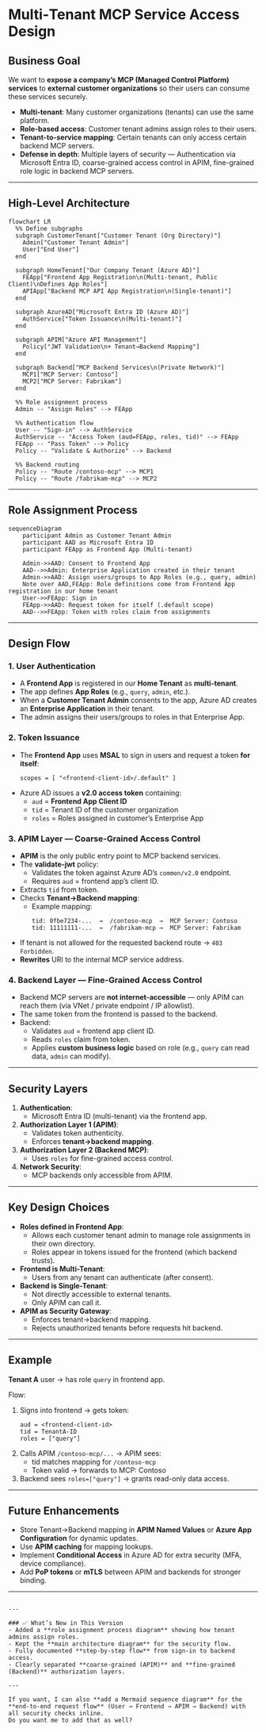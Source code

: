 # Multi‑Tenant MCP Service Access Design  
  
## **Business Goal**  
We want to **expose a company’s MCP (Managed Control Platform) services** to **external customer organizations** so their users can consume these services securely.  
  
- **Multi‑tenant**: Many customer organizations (tenants) can use the same platform.  
- **Role-based access**: Customer tenant admins assign roles to their users.  
- **Tenant-to-service mapping**: Certain tenants can only access certain backend MCP servers.  
- **Defense in depth**: Multiple layers of security — Authentication via Microsoft Entra ID, coarse-grained access control in APIM, fine-grained role logic in backend MCP servers.  
  
---  
  
## **High-Level Architecture**  
```mermaid
flowchart LR  
  %% Define subgraphs  
  subgraph CustomerTenant["Customer Tenant (Org Directory)"]
    Admin["Customer Tenant Admin"]  
    User["End User"]  
  end  
  
  subgraph HomeTenant["Our Company Tenant (Azure AD)"]
    FEApp["Frontend App Registration\n(Multi-tenant, Public Client)\nDefines App Roles"]
    APIApp["Backend MCP API App Registration\n(Single-tenant)"]  
  end  
  
  subgraph AzureAD["Microsoft Entra ID (Azure AD)"]
    AuthService["Token Issuance\n(Multi-tenant)"]
  end  
  
  subgraph APIM["Azure API Management"]
    Policy["JWT Validation\n+ Tenant→Backend Mapping"]
  end  
  
  subgraph Backend["MCP Backend Services\n(Private Network)"]
    MCP1["MCP Server: Contoso"]
    MCP2["MCP Server: Fabrikam"]
  end
  
  %% Role assignment process  
  Admin -- "Assign Roles" --> FEApp
  
  %% Authentication flow  
  User -- "Sign-in" --> AuthService  
  AuthService -- "Access Token (aud=FEApp, roles, tid)" --> FEApp  
  FEApp -- "Pass Token" --> Policy  
  Policy -- "Validate & Authorize" --> Backend  
  
  %% Backend routing  
  Policy -- "Route /contoso-mcp" --> MCP1  
  Policy -- "Route /fabrikam-mcp" --> MCP2   
```  
  
---  
  
## **Role Assignment Process**  
```mermaid  
sequenceDiagram  
    participant Admin as Customer Tenant Admin  
    participant AAD as Microsoft Entra ID  
    participant FEApp as Frontend App (Multi-tenant)  
  
    Admin->>AAD: Consent to Frontend App  
    AAD-->>Admin: Enterprise Application created in their tenant  
    Admin->>AAD: Assign users/groups to App Roles (e.g., query, admin)  
    Note over AAD,FEApp: Role definitions come from Frontend App registration in our home tenant  
    User->>FEApp: Sign in  
    FEApp->>AAD: Request token for itself (.default scope)  
    AAD-->>FEApp: Token with roles claim from assignments  
```  
  
---  
  
## **Design Flow**  
  
### 1. **User Authentication**  
- A **Frontend App** is registered in our **Home Tenant** as **multi-tenant**.  
- The app defines **App Roles** (e.g., `query`, `admin`, etc.).  
- When a **Customer Tenant Admin** consents to the app, Azure AD creates an **Enterprise Application** in their tenant.  
- The admin assigns their users/groups to roles in that Enterprise App.  
  
### 2. **Token Issuance**  
- The **Frontend App** uses **MSAL** to sign in users and request a token **for itself**:  
  ```  
  scopes = [ "<frontend-client-id>/.default" ]  
  ```  
- Azure AD issues a **v2.0 access token** containing:  
  - `aud` = **Frontend App Client ID**  
  - `tid` = Tenant ID of the customer organization  
  - `roles` = Roles assigned in customer’s Enterprise App  
  
### 3. **APIM Layer — Coarse-Grained Access Control**  
- **APIM** is the only public entry point to MCP backend services.  
- The **validate-jwt** policy:  
  - Validates the token against Azure AD’s `common/v2.0` endpoint.  
  - Requires `aud` = frontend app’s client ID.  
- Extracts `tid` from token.  
- Checks **Tenant→Backend mapping**:  
  - Example mapping:  
    ```  
    tid: 0fbe7234-...  →  /contoso-mcp  →  MCP Server: Contoso  
    tid: 11111111-...  →  /fabrikam-mcp →  MCP Server: Fabrikam  
    ```  
- If tenant is not allowed for the requested backend route → `403 Forbidden`.  
- **Rewrites** URI to the internal MCP service address.  
  
### 4. **Backend Layer — Fine-Grained Access Control**  
- Backend MCP servers are **not internet-accessible** — only APIM can reach them (via VNet / private endpoint / IP allowlist).  
- The same token from the frontend is passed to the backend.  
- Backend:  
  - Validates `aud` = frontend app client ID.  
  - Reads `roles` claim from token.  
  - Applies **custom business logic** based on role (e.g., `query` can read data, `admin` can modify).  
  
---  
  
## **Security Layers**  
1. **Authentication**:  
   - Microsoft Entra ID (multi-tenant) via the frontend app.  
2. **Authorization Layer 1 (APIM)**:  
   - Validates token authenticity.  
   - Enforces **tenant→backend mapping**.  
3. **Authorization Layer 2 (Backend MCP)**:  
   - Uses `roles` for fine-grained access control.  
4. **Network Security**:  
   - MCP backends only accessible from APIM.  
  
---  
  
## **Key Design Choices**  
- **Roles defined in Frontend App**:  
  - Allows each customer tenant admin to manage role assignments in their own directory.  
  - Roles appear in tokens issued for the frontend (which backend trusts).  
- **Frontend is Multi-Tenant**:  
  - Users from any tenant can authenticate (after consent).  
- **Backend is Single-Tenant**:  
  - Not directly accessible to external tenants.  
  - Only APIM can call it.  
- **APIM as Security Gateway**:  
  - Enforces tenant→backend mapping.  
  - Rejects unauthorized tenants before requests hit backend.  
  
---  
  
## **Example**  
**Tenant A** user → has role `query` in frontend app.  
  
Flow:  
1. Signs into frontend → gets token:  
   ```  
   aud = <frontend-client-id>  
   tid = TenantA-ID  
   roles = ["query"]  
   ```  
2. Calls APIM `/contoso-mcp/...` → APIM sees:  
   - tid matches mapping for `/contoso-mcp`  
   - Token valid → forwards to MCP: Contoso  
3. Backend sees `roles=["query"]` → grants read-only data access.  
  
---  
  
## **Future Enhancements**  
- Store Tenant→Backend mapping in **APIM Named Values** or **Azure App Configuration** for dynamic updates.  
- Use **APIM caching** for mapping lookups.  
- Implement **Conditional Access** in Azure AD for extra security (MFA, device compliance).  
- Add **PoP tokens** or **mTLS** between APIM and backends for stronger binding.  
  
---  
```  
  
---  
  
### ✅ What’s New in This Version  
- Added a **role assignment process diagram** showing how tenant admins assign roles.  
- Kept the **main architecture diagram** for the security flow.  
- Fully documented **step-by-step flow** from sign‑in to backend access.  
- Clearly separated **coarse-grained (APIM)** and **fine-grained (Backend)** authorization layers.  
  
---  
  
If you want, I can also **add a Mermaid sequence diagram** for the **end-to-end request flow** (User → Frontend → APIM → Backend) with all security checks inline.    
Do you want me to add that as well?